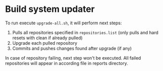 # Build system updater
To run execute `upgrade-all.sh`, it will perform next steps:
   1. Pulls all repositories specified in `repositories.list` (only pulls and hard resets with clean if already pulled)
   2. Upgrade each pulled repository
   3. Commits and pushes changes found after upgrade (if any)

In case of repository failing, next step won't be executed.
All failed repositories will appear in according file in reports directory.
